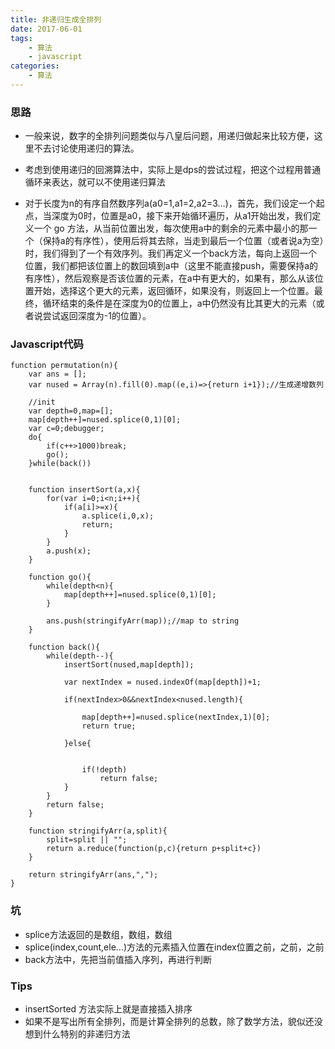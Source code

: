 ```yaml
---
title: 非递归生成全排列
date: 2017-06-01
tags: 
	- 算法
	- javascript
categories: 
	- 算法
---
```

### 思路
- 一般来说，数字的全排列问题类似与八皇后问题，用递归做起来比较方便，这里不去讨论使用递归的算法。

- 考虑到使用递归的回溯算法中，实际上是dps的尝试过程，把这个过程用普通循环来表达，就可以不使用递归算法

- 对于长度为n的有序自然数序列a(a0=1,a1=2,a2=3...)，首先，我们设定一个起点，当深度为0时，位置是a0，接下来开始循环遍历，从a1开始出发，我们定义一个 go 方法，从当前位置出发，每次使用a中的剩余的元素中最小的那一个（保持a的有序性），使用后将其去除，当走到最后一个位置（或者说a为空）时，我们得到了一个有效序列。我们再定义一个back方法，每向上返回一个位置，我们都把该位置上的数回填到a中（这里不能直接push，需要保持a的有序性），然后观察是否该位置的元素，在a中有更大的，如果有，那么从该位置开始，选择这个更大的元素，返回循环，如果没有，则返回上一个位置。最终，循环结束的条件是在深度为0的位置上，a中仍然没有比其更大的元素（或者说尝试返回深度为-1的位置）。

### Javascript代码
```
function permutation(n){
	var ans = [];
	var nused = Array(n).fill(0).map((e,i)=>{return i+1});//生成递增数列
	
	//init
	var depth=0,map=[];
	map[depth++]=nused.splice(0,1)[0];
	var c=0;debugger;
	do{
		if(c++>1000)break;
		go();
	}while(back())
	

	function insertSort(a,x){
		for(var i=0;i<n;i++){
			if(a[i]>=x){
				a.splice(i,0,x);
				return;
			}
		}
		a.push(x);
	}
	
	function go(){
		while(depth<n){
			map[depth++]=nused.splice(0,1)[0];
		}
		
		ans.push(stringifyArr(map));//map to string
	}
	
	function back(){
		while(depth--){
			insertSort(nused,map[depth]);
			
			var nextIndex = nused.indexOf(map[depth])+1;
			
			if(nextIndex>0&&nextIndex<nused.length){
				
				map[depth++]=nused.splice(nextIndex,1)[0];
				return true;
				
			}else{
				
				
				if(!depth)
					return false;
			}
		}
		return false;
	}
	
	function stringifyArr(a,split){
		split=split || "";
		return a.reduce(function(p,c){return p+split+c})
	}
	
	return stringifyArr(ans,",");
}

```

### 坑
- splice方法返回的是数组，数组，数组
- splice(index,count,ele...)方法的元素插入位置在index位置之前，之前，之前
- back方法中，先把当前值插入序列，再进行判断

### Tips
- insertSorted 方法实际上就是直接插入排序
- 如果不是写出所有全排列，而是计算全排列的总数，除了数学方法，貌似还没想到什么特别的非递归方法